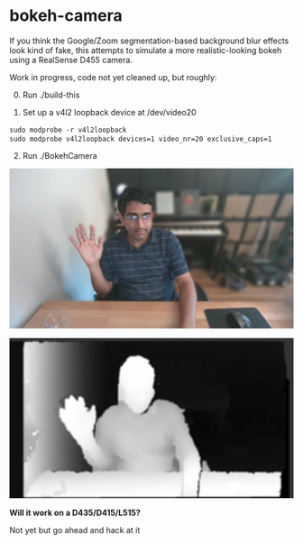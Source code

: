 # bokeh-camera

If you think the Google/Zoom segmentation-based background blur effects look kind of fake, this attempts to simulate a more realistic-looking bokeh using a RealSense D455 camera.

Work in progress, code not yet cleaned up, but roughly:

0. Run ./build-this

1. Set up a v4l2 loopback device at /dev/video20
```
sudo modprobe -r v4l2loopback
sudo modprobe v4l2loopback devices=1 video_nr=20 exclusive_caps=1
```

2. Run ./BokehCamera

![image](/images/screenshot0.jpg "image")

![image](/images/screenshot1.jpg "image")

**Will it work on a D435/D415/L515?**

Not yet but go ahead and hack at it


